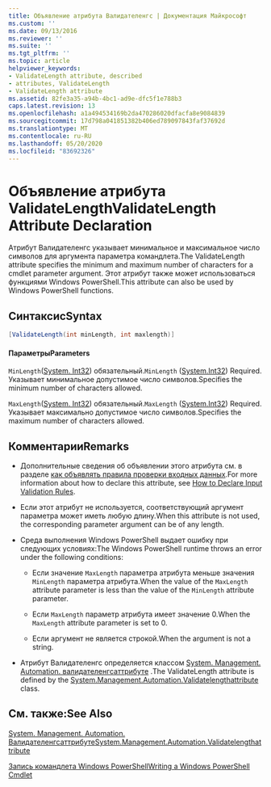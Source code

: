 ```yaml
---
title: Объявление атрибута Валидателенгс | Документация Майкрософт
ms.custom: ''
ms.date: 09/13/2016
ms.reviewer: ''
ms.suite: ''
ms.tgt_pltfrm: ''
ms.topic: article
helpviewer_keywords:
- ValidateLength attribute, described
- attributes, ValidateLength
- ValidateLength attribute
ms.assetid: 82fe3a35-a94b-4bc1-ad9e-dfc5f1e788b3
caps.latest.revision: 13
ms.openlocfilehash: a1a494534169b2da470286020dfacfa8e9084839
ms.sourcegitcommit: 17d798a041851382b406ed789097843faf37692d
ms.translationtype: MT
ms.contentlocale: ru-RU
ms.lasthandoff: 05/20/2020
ms.locfileid: "83692326"
---
```

# <a name="validatelength-attribute-declaration"></a><span data-ttu-id="0b832-102">Объявление атрибута ValidateLength</span><span class="sxs-lookup"><span data-stu-id="0b832-102">ValidateLength Attribute Declaration</span></span>

<span data-ttu-id="0b832-103">Атрибут Валидателенгс указывает минимальное и максимальное число символов для аргумента параметра командлета.</span><span class="sxs-lookup"><span data-stu-id="0b832-103">The ValidateLength attribute specifies the minimum and maximum number of characters for a cmdlet parameter argument.</span></span> <span data-ttu-id="0b832-104">Этот атрибут также может использоваться функциями Windows PowerShell.</span><span class="sxs-lookup"><span data-stu-id="0b832-104">This attribute can also be used by Windows PowerShell functions.</span></span>

## <a name="syntax"></a><span data-ttu-id="0b832-105">Синтаксис</span><span class="sxs-lookup"><span data-stu-id="0b832-105">Syntax</span></span>

```csharp
[ValidateLength(int minLength, int maxlength)]
```

#### <a name="parameters"></a><span data-ttu-id="0b832-106">Параметры</span><span class="sxs-lookup"><span data-stu-id="0b832-106">Parameters</span></span>

<span data-ttu-id="0b832-107">`MinLength`([System. Int32](/dotnet/api/System.Int32)) обязательный.</span><span class="sxs-lookup"><span data-stu-id="0b832-107">`MinLength` ([System.Int32](/dotnet/api/System.Int32)) Required.</span></span> <span data-ttu-id="0b832-108">Указывает минимальное допустимое число символов.</span><span class="sxs-lookup"><span data-stu-id="0b832-108">Specifies the minimum number of characters allowed.</span></span>

<span data-ttu-id="0b832-109">`MaxLength`([System. Int32](/dotnet/api/System.Int32)) обязательный.</span><span class="sxs-lookup"><span data-stu-id="0b832-109">`MaxLength` ([System.Int32](/dotnet/api/System.Int32)) Required.</span></span> <span data-ttu-id="0b832-110">Указывает максимально допустимое число символов.</span><span class="sxs-lookup"><span data-stu-id="0b832-110">Specifies the maximum number of characters allowed.</span></span>

## <a name="remarks"></a><span data-ttu-id="0b832-111">Комментарии</span><span class="sxs-lookup"><span data-stu-id="0b832-111">Remarks</span></span>

- <span data-ttu-id="0b832-112">Дополнительные сведения об объявлении этого атрибута см. в разделе [как объявлять правила проверки входных данных](./how-to-validate-parameter-input.md).</span><span class="sxs-lookup"><span data-stu-id="0b832-112">For more information about how to declare this attribute, see [How to Declare Input Validation Rules](./how-to-validate-parameter-input.md).</span></span>

- <span data-ttu-id="0b832-113">Если этот атрибут не используется, соответствующий аргумент параметра может иметь любую длину.</span><span class="sxs-lookup"><span data-stu-id="0b832-113">When this attribute is not used, the corresponding parameter argument can be of any length.</span></span>

- <span data-ttu-id="0b832-114">Среда выполнения Windows PowerShell выдает ошибку при следующих условиях:</span><span class="sxs-lookup"><span data-stu-id="0b832-114">The Windows PowerShell runtime throws an error under the following conditions:</span></span>

  - <span data-ttu-id="0b832-115">Если значение `MaxLength` параметра атрибута меньше значения `MinLength` параметра атрибута.</span><span class="sxs-lookup"><span data-stu-id="0b832-115">When the value of the `MaxLength` attribute parameter is less than the value of the `MinLength` attribute parameter.</span></span>

  - <span data-ttu-id="0b832-116">Если `MaxLength` параметр атрибута имеет значение 0.</span><span class="sxs-lookup"><span data-stu-id="0b832-116">When the `MaxLength` attribute parameter is set to 0.</span></span>

  - <span data-ttu-id="0b832-117">Если аргумент не является строкой.</span><span class="sxs-lookup"><span data-stu-id="0b832-117">When the argument is not a string.</span></span>

- <span data-ttu-id="0b832-118">Атрибут Валидателенгс определяется классом [System. Management. Automation. валидателенгсаттрибуте](/dotnet/api/System.Management.Automation.ValidateLengthAttribute) .</span><span class="sxs-lookup"><span data-stu-id="0b832-118">The ValidateLength attribute is defined by the [System.Management.Automation.Validatelengthattribute](/dotnet/api/System.Management.Automation.ValidateLengthAttribute) class.</span></span>

## <a name="see-also"></a><span data-ttu-id="0b832-119">См. также:</span><span class="sxs-lookup"><span data-stu-id="0b832-119">See Also</span></span>

[<span data-ttu-id="0b832-120">System. Management. Automation. Валидателенгсаттрибуте</span><span class="sxs-lookup"><span data-stu-id="0b832-120">System.Management.Automation.Validatelengthattribute</span></span>](/dotnet/api/System.Management.Automation.ValidateLengthAttribute)

[<span data-ttu-id="0b832-121">Запись командлета Windows PowerShell</span><span class="sxs-lookup"><span data-stu-id="0b832-121">Writing a Windows PowerShell Cmdlet</span></span>](./writing-a-windows-powershell-cmdlet.md)
